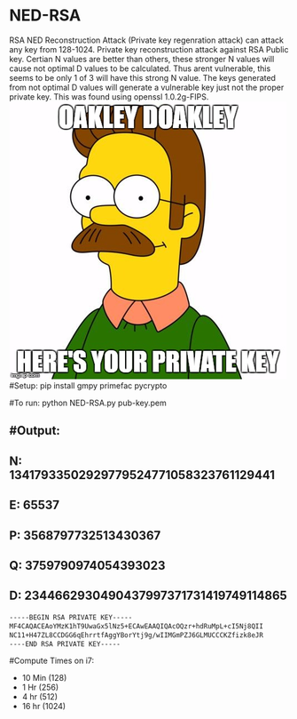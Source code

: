 # NED-RSA
RSA NED Reconstruction Attack (Private key regenration attack) can attack any key from 128-1024. Private key reconstruction attack against RSA Public key. Certian N values are better than others, these stronger N values will cause not optimal D values to be calculated. Thus arent vulnerable, this seems to be only 1 of 3 will have this strong N value. The keys generated from not optimal D values will generate a vulnerable key just not the proper private key. This was found using openssl 1.0.2g-FIPS. 
![alt-text](https://github.com/gdisneyleugers/NED-RSA/blob/master/17ipst.jpg "Oakley Doakley")
#Setup: 
  pip install gmpy primefac pycrypto

#To run:
  python NED-RSA.py pub-key.pem

#Output:
  ----------------------------------------------------------------
  N: 13417933502929779524771058323761129441
  ----------------------------------------------------------------
  E: 65537
  ----------------------------------------------------------------
  P: 3568797732513430367
  ----------------------------------------------------------------
  Q: 3759790974054393023
  ----------------------------------------------------------------
  D: 2344662930490437997371731419749114865
  ----------------------------------------------------------------
    -----BEGIN RSA PRIVATE KEY-----
    MF4CAQACEAoYMzK1hT9UwaGx5lNz5+ECAwEAAQIQAcOQzr+hdRuMpL+cI5Nj8QII
    NC11+H47ZL8CCDGG6qEhrrtfAggYBorYtj9g/wIIMGmPZJ6GLMUCCCKZfizk8eJR
    ----END RSA PRIVATE KEY-----
  
#Compute Times on i7:
  - 10 Min (128)
  - 1 Hr (256)
  - 4 hr (512)
  - 16 hr (1024)


